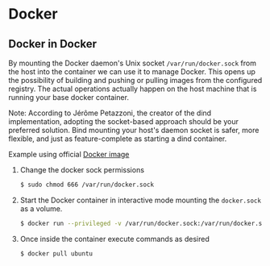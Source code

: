 # Docker

## Docker in Docker
By mounting the Docker daemon's Unix socket `/var/run/docker.sock` from the host into the container 
we can use it to manage Docker. This opens up the possibility of building and pushing or pulling 
images from the configured registry. The actual operations actually happen on the host machine that 
is running your base docker container.

Note: According to Jérôme Petazzoni, the creator of the dind implementation, adopting the 
socket-based approach should be your preferred solution. Bind mounting your host's daemon socket is 
safer, more flexible, and just as feature-complete as starting a dind container.

Example using official [Docker image](https://hub.docker.com/_/docker)
1. Change the docker sock permissions
   ```bash
   $ sudo chmod 666 /var/run/docker.sock
   ```
2. Start the Docker container in interactive mode mounting the `docker.sock` as a volume.
   ```bash
   $ docker run --privileged -v /var/run/docker.sock:/var/run/docker.sock -ti docker
   ```
3. Once inside the container execute commands as desired
   ```bash
   $ docker pull ubuntu 
   ```
